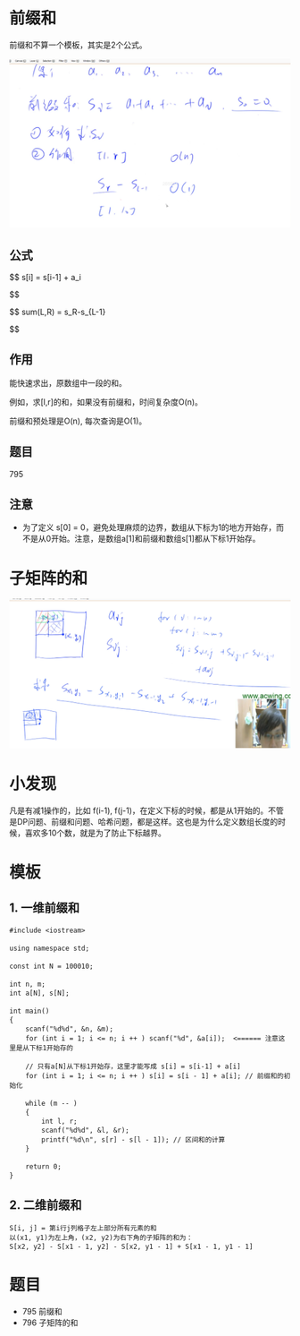 # 前缀和

前缀和不算一个模板，其实是2个公式。

![](imgs/prefix_sum.png)

## 公式

$$
s[i] = s[i-1] + a_i

$$

$$
sum(L,R) = s_R-s_{L-1}

$$

## 作用

能快速求出，原数组中一段的和。

例如，求[l,r]的和，如果没有前缀和，时间复杂度O(n)。

前缀和预处理是O(n), 每次查询是O(1)。

## 题目

795

## 注意

- 为了定义 s[0] = 0，避免处理麻烦的边界，数组从下标为1的地方开始存，而不是从0开始。注意，是数组a[1]和前缀和数组s[1]都从下标1开始存。

# 子矩阵的和

![](imgs/submatrix_sum.png)

# 小发现

凡是有减1操作的，比如 f(i-1), f(j-1)，在定义下标的时候，都是从1开始的。不管是DP问题、前缀和问题、哈希问题，都是这样。这也是为什么定义数组长度的时候，喜欢多10个数，就是为了防止下标越界。

# 模板

## 1. 一维前缀和

```
#include <iostream>

using namespace std;

const int N = 100010;

int n, m;
int a[N], s[N];

int main()
{
    scanf("%d%d", &n, &m);
    for (int i = 1; i <= n; i ++ ) scanf("%d", &a[i]);  <====== 注意这里是从下标1开始存的

    // 只有a[N]从下标1开始存，这里才能写成 s[i] = s[i-1] + a[i]
    for (int i = 1; i <= n; i ++ ) s[i] = s[i - 1] + a[i]; // 前缀和的初始化

    while (m -- )
    {
        int l, r;
        scanf("%d%d", &l, &r);
        printf("%d\n", s[r] - s[l - 1]); // 区间和的计算
    }

    return 0;
}
```

## 2. 二维前缀和

```
S[i, j] = 第i行j列格子左上部分所有元素的和
以(x1, y1)为左上角，(x2, y2)为右下角的子矩阵的和为：
S[x2, y2] - S[x1 - 1, y2] - S[x2, y1 - 1] + S[x1 - 1, y1 - 1]
```

# 题目

- 795 前缀和
- 796 子矩阵的和
